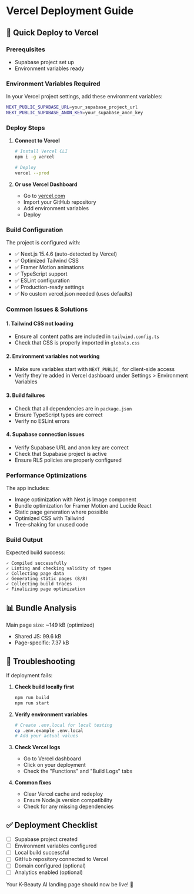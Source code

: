 # Vercel Deployment Guide

## 🚀 Quick Deploy to Vercel

### Prerequisites
- Supabase project set up
- Environment variables ready

### Environment Variables Required

In your Vercel project settings, add these environment variables:

```bash
NEXT_PUBLIC_SUPABASE_URL=your_supabase_project_url
NEXT_PUBLIC_SUPABASE_ANON_KEY=your_supabase_anon_key
```

### Deploy Steps

1. **Connect to Vercel**
   ```bash
   # Install Vercel CLI
   npm i -g vercel
   
   # Deploy
   vercel --prod
   ```

2. **Or use Vercel Dashboard**
   - Go to [vercel.com](https://vercel.com)
   - Import your GitHub repository
   - Add environment variables
   - Deploy

### Build Configuration

The project is configured with:
- ✅ Next.js 15.4.6 (auto-detected by Vercel)
- ✅ Optimized Tailwind CSS
- ✅ Framer Motion animations
- ✅ TypeScript support
- ✅ ESLint configuration
- ✅ Production-ready settings
- ✅ No custom vercel.json needed (uses defaults)

### Common Issues & Solutions

#### 1. **Tailwind CSS not loading**
- Ensure all content paths are included in `tailwind.config.ts`
- Check that CSS is properly imported in `globals.css`

#### 2. **Environment variables not working**
- Make sure variables start with `NEXT_PUBLIC_` for client-side access
- Verify they're added in Vercel dashboard under Settings > Environment Variables

#### 3. **Build failures**
- Check that all dependencies are in `package.json`
- Ensure TypeScript types are correct
- Verify no ESLint errors

#### 4. **Supabase connection issues**
- Verify Supabase URL and anon key are correct
- Check that Supabase project is active
- Ensure RLS policies are properly configured

### Performance Optimizations

The app includes:
- Image optimization with Next.js Image component
- Bundle optimization for Framer Motion and Lucide React
- Static page generation where possible
- Optimized CSS with Tailwind
- Tree-shaking for unused code

### Build Output

Expected build success:
```
✓ Compiled successfully
✓ Linting and checking validity of types
✓ Collecting page data
✓ Generating static pages (8/8)
✓ Collecting build traces
✓ Finalizing page optimization
```

## 📊 Bundle Analysis

Main page size: ~149 kB (optimized)
- Shared JS: 99.6 kB
- Page-specific: 7.37 kB

## 🔧 Troubleshooting

If deployment fails:

1. **Check build locally first**
   ```bash
   npm run build
   npm run start
   ```

2. **Verify environment variables**
   ```bash
   # Create .env.local for local testing
   cp .env.example .env.local
   # Add your actual values
   ```

3. **Check Vercel logs**
   - Go to Vercel dashboard
   - Click on your deployment
   - Check the "Functions" and "Build Logs" tabs

4. **Common fixes**
   - Clear Vercel cache and redeploy
   - Ensure Node.js version compatibility
   - Check for any missing dependencies

## ✅ Deployment Checklist

- [ ] Supabase project created
- [ ] Environment variables configured
- [ ] Local build successful
- [ ] GitHub repository connected to Vercel
- [ ] Domain configured (optional)
- [ ] Analytics enabled (optional)

Your K-Beauty AI landing page should now be live! 🎉